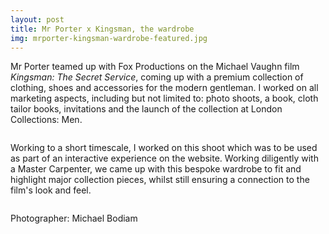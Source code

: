```yaml
---
layout: post
title: Mr Porter x Kingsman, the wardrobe
img: mrporter-kingsman-wardrobe-featured.jpg
---
```


Mr Porter teamed up with Fox Productions on the Michael Vaughn film *Kingsman: The Secret Service*, coming up with a premium collection of clothing, shoes and accessories for the modern gentleman. I worked on all marketing aspects, including but not limited to: photo shoots, a book, cloth tailor books, invitations and the launch of the collection at London Collections: Men.

<div><img src="{{ site.baseurl }}/public/images/mrporter-kingsman-wardrobe-main.jpg" alt=""></div>

Working to a short timescale, I worked on this shoot which was to be used as part of an interactive experience on the website. Working diligently with a Master Carpenter, we came up with this bespoke wardrobe to fit and highlight major collection pieces, whilst still ensuring a connection to the film's look and feel.

<div><img src="{{ site.baseurl }}/public/images/mrporter-kingsman-wardrobe-overcoat.jpg" alt=""></div>

<div><img src="{{ site.baseurl }}/public/images/mrporter-kingsman-wardrobe-drawer1.jpg" alt=""></div>

<div><img src="{{ site.baseurl }}/public/images/mrporter-kingsman-wardrobe-drawer2.jpg" alt=""></div>

<div><img src="{{ site.baseurl }}/public/images/mrporter-kingsman-wardrobe-shoes.jpg" alt=""></div>

Photographer: Michael Bodiam